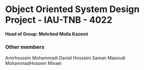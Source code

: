 # Object Oriented System Design Project - IAU-TNB - 4022
**Head of Group:  Mehrbod Molla Kazemi**

### Other members
Amirhossein Mohammadi
Danial Hosseini
Saman Masoudi
MohammadHossein Minaei
